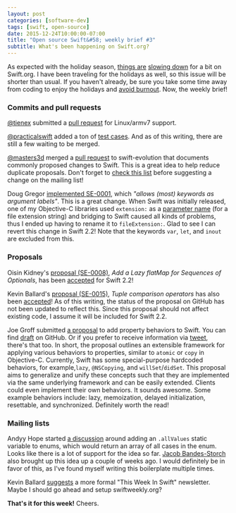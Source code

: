 ```yaml
---
layout: post
categories: [software-dev]
tags: [swift, open-source]
date: 2015-12-24T10:00:00-07:00
title: "Open source Swift&#58; weekly brief #3"
subtitle: What's been happening on Swift.org?
---
```


As expected with the holiday season, [things are](https://lists.swift.org/pipermail/swift-corelibs-dev/Week-of-Mon-20151214/000179.html) [slowing down](https://lists.swift.org/pipermail/swift-dev/Week-of-Mon-20151221/000540.html) for a bit on Swift.org. I have been traveling for the holidays as well, so this issue will be shorter than usual. If you haven't already, be sure you take some time away from coding to enjoy the holidays and [avoid burnout](https://twitter.com/chriseidhof/status/679213894343200768). Now, the weekly brief!

<!--excerpt-->

### Commits and pull requests

[@tienex](https://github.com/tienex) submitted a [pull request](https://github.com/apple/swift/pull/608) for Linux/armv7 support.

[@practicalswift](https://github.com/practicalswift) added a ton of [test cases](https://github.com/apple/swift/pulls?q=is%3Apr+author%3Apracticalswift+is%3Aclosed+test+case). And as of this writing, there are still a few waiting to be merged.

[@masters3d](https://github.com/masters3d) merged a [pull request](https://github.com/apple/swift-evolution/pull/72/files) to swift-evolution that documents commonly proposed changes to Swift. This is a great idea to help reduce duplicate proposals. Don't forget to [check this list](https://github.com/apple/swift-evolution/blob/master/commonly_proposed.md) before suggesting a change on the mailing list!

Doug Gregor [implemented SE-0001](https://github.com/apple/swift/commit/c8dd8d066132683aa32c2a5740b291d057937367), which *"allows (most) keywords as argument labels"*. This is a great change. When Swift was initially released, one of my Objective-C libraries used `extension:` as a [parameter name](https://github.com/jessesquires/JSQSystemSoundPlayer/issues/8) (for a file extension string) and bridging to Swift caused all kinds of problems, thus I ended up having to rename it to `fileExtension:`. Glad to see I can revert this change in Swift 2.2! Note that the keywords `var`, `let`, and `inout` are excluded from this.

### Proposals

Oisin Kidney's [proposal (SE-0008)](https://github.com/apple/swift-evolution/blob/master/proposals/0008-lazy-flatmap-for-optionals.md), *Add a Lazy flatMap for Sequences of Optionals*, has been [accepted](https://lists.swift.org/pipermail/swift-evolution-announce/2015-December/000006.html) for Swift 2.2!

Kevin Ballard's [proposal (SE-0015)](https://github.com/apple/swift-evolution/blob/master/proposals/0015-tuple-comparison-operators.md), *Tuple comparison operators* has also been [accepted](https://lists.swift.org/pipermail/swift-evolution/Week-of-Mon-20151221/004423.html)! As of this writing, the status of the proposal on GitHub has not been updated to reflect this. Since this proposal should not affect existing code, I assume it will be included for Swift 2.2.

Joe Groff submitted [a proposal](https://lists.swift.org/pipermail/swift-evolution/Week-of-Mon-20151214/003148.html) to add property behaviors to Swift. You can find [draft](https://gist.github.com/jckarter/f3d392cf183c6b2b2ac3) on GitHub. Or if you prefer to receive information via [tweet](https://twitter.com/jckarter/status/677554831003791360), there's that too. In short, the proposal outlines an extensible framework for applying various behaviors to properties, similar to `atomic` or `copy` in Objective-C. Currently, Swift has some special-purpose hardcoded behaviors, for example,`lazy`, `@NSCopying`, and `willSet`/`didSet`. This proposal aims to generalize and unify these concepts such that they are implemented via the same underlying framework and can be easily extended. Clients could even implement their own behaviors. It sounds awesome. Some example behaviors include: lazy, memoization, delayed initialization, resettable, and synchronized. Definitely worth the read!

### Mailing lists

Andyy Hope started [a discussion](https://lists.swift.org/pipermail/swift-evolution/Week-of-Mon-20151221/003819.html) around adding an `.allValues` static variable to enums, which would return an array of all cases in the enum. Looks like there is a lot of support for the idea so far. [Jacob Bandes-Storch](https://lists.swift.org/pipermail/swift-evolution/Week-of-Mon-20151207/001233.html) also brought up this idea up a couple of weeks ago. I would definitely be in favor of this, as I've found myself writing this boilerplate multiple times.

Kevin Ballard [suggests](https://lists.swift.org/pipermail/swift-evolution/Week-of-Mon-20151221/004223.html) a more formal "This Week In Swift" newsletter. Maybe I should go ahead and setup swiftweekly.org?

**That's it for this week!** Cheers.
